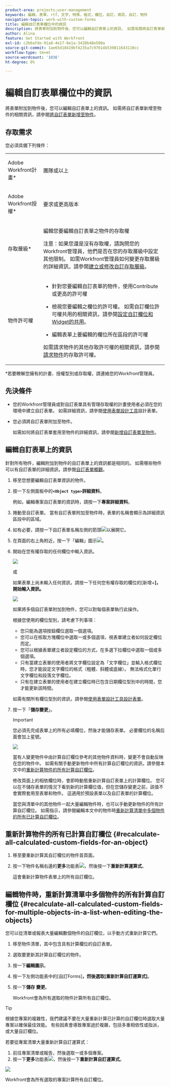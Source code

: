 ```yaml
---
product-area: projects;user-management
keywords: 編輯，表單，rtf，文字，特殊，格式，欄位，自訂，資訊，自訂，物件
navigation-topic: work-with-custom-forms
title: 編輯自訂表單欄位中的資訊
description: 將表單附加到物件後，您可以編輯自訂表單上的資訊。 如需有關將自訂表單新增至物件的資訊，請參閱將自訂表單新增至物件。
author: Alina
feature: Get Started with Workfront
exl-id: c2b6afde-91a8-4e17-8e1a-3428b48e500a
source-git-commit: 1ae65d18419bf4235a7c97614b539811643110cc
workflow-type: tm+mt
source-wordcount: '1036'
ht-degree: 0%

---
```


# 編輯自訂表單欄位中的資訊

將表單附加到物件後，您可以編輯自訂表單上的資訊。 如需將自訂表單新增至物件的相關資訊，請參閱[將自訂表單新增至物件](../../workfront-basics/work-with-custom-forms/add-a-custom-form-to-an-object.md)。

## 存取需求

您必須具備下列條件：

<table style="table-layout:auto"> 
 <col> 
 <col> 
 <tbody> 
  <tr> 
   <td role="rowheader"> <p>Adobe Workfront計畫*</p> </td> 
   <td>團隊或以上</td> 
  </tr> 
  <tr> 
   <td role="rowheader"> <p>Adobe Workfront授權*</p> </td> 
   <td> <p>要求或更高版本</p> </td> 
  </tr> 
  <tr data-mc-conditions=""> 
   <td role="rowheader">存取層級*</td> 
   <td> <p>編輯您要編輯自訂表單之物件的存取權</p> <p>注意：如果您還是沒有存取權，請詢問您的Workfront管理員，他們是否在您的存取層級中設定其他限制。 如需Workfront管理員如何變更存取層級的詳細資訊，請參閱<a href="../../administration-and-setup/add-users/configure-and-grant-access/create-modify-access-levels.md" class="MCXref xref">建立或修改自訂存取層級</a>。</p> </td> 
  </tr> 
  <tr data-mc-conditions=""> 
   <td role="rowheader"> <p>物件許可權</p> </td> 
   <td> 
    <ul> 
     <li> <p>針對您要編輯自訂表單的物件，使用Contribute或更高的許可權</p> </li> 
     <li>檢視您要編輯之欄位的許可權。 如需自訂欄位許可權共用的相關資訊，請參閱<a href="/help/quicksilver/administration-and-setup/customize-workfront/create-manage-custom-forms/form-designer/manage-a-form/share-custom-fields.md" class="MCXref xref">設定自訂欄位和Widget的共用</a>。</li> 
     <li> <p>編輯表單上要編輯的欄位所在區段的許可權</p> </li> 
    </ul> <p>如需請求物件的其他存取許可權的相關資訊，請參閱<a href="../../workfront-basics/grant-and-request-access-to-objects/request-access.md" class="MCXref xref">請求物件</a>的存取許可權。</p> </td> 
  </tr> 
 </tbody> 
</table>

&#42;若要瞭解您擁有的計畫、授權型別或存取權，請連絡您的Workfront管理員。

## 先決條件

* 您的Workfront管理員或對自訂表單具有管理存取權的計畫使用者必須在您的環境中建立自訂表單。 如需詳細資訊，請參閱[使用表單設計工具](/help/quicksilver/administration-and-setup/customize-workfront/create-manage-custom-forms/form-designer/design-a-form/design-a-form.md)設計表單。
* 您必須將自訂表單附加至物件。

  如需如何將自訂表單套用至物件的詳細資訊，請參閱[新增自訂表單至物件](../../workfront-basics/work-with-custom-forms/add-a-custom-form-to-an-object.md)。

## 編輯自訂表單上的資訊

針對所有物件，編輯附加到物件的自訂表單上的資訊都是相同的。 如需哪些物件可以有自訂表單的詳細資訊，請參閱[自訂表單概觀](../../administration-and-setup/customize-workfront/create-manage-custom-forms/custom-forms-overview.md)。

1. 移至您想要編輯自訂表單資訊的物件。
1. 按一下左側面板中的&#x200B;**`<Object type>`詳細資料**。

   例如，編輯專案自訂表單的資訊時，請按一下&#x200B;**專案詳細資料**。

1. 捲動至自訂表單。 當有自訂表單附加至物件時，表單的名稱會顯示為詳細資訊區段中的區域。
1. 如有必要，請按一下自訂表單名稱左側的箭頭![](assets/expand-arrow-right.png)以展開它。
1. 在頁面的右上角附近，按一下「編輯」圖示![](assets/edit-icon.png)。
1. 開始在您有權存取的任何欄位中輸入資訊。

   ![](assets/click-in-field-to-edit-info-350x132.png)

   或

   如果表單上尚未輸入任何資訊，請按一下任何您有權存取的欄位的[新增+**]，開始輸入資訊。**

   ![](assets/plus-add-to-edit-info-350x180.png)

   如果將多個自訂表單附加到物件，您可以對每個表單執行此操作。

   根據您使用的欄位型別，請考慮下列事項：

   * 您只能為選項按鈕欄位選取一個選項。
   * 您可以在核取方塊欄位中選取一或多個選項，視表單建立者如何設定欄位而定。
   * 您可以根據表單建立者設定欄位的方式，在多選下拉欄位中選取一個或多個選項。
   * 只有當建立表單的使用者將文字欄位設定為「文字欄位」並輸入格式欄位時，您才能設定文字欄位的格式（粗體、斜體或底線）。 無法格式化單行文字欄位和段落文字欄位。
   * 只有在建立表單的使用者在建立欄位時已包含日期欄位型別中的時間，您才能更新該時間。

   如需有關所有欄位型別的資訊，請參閱[使用表單設計工具設計表單](/help/quicksilver/administration-and-setup/customize-workfront/create-manage-custom-forms/form-designer/design-a-form/design-a-form.md)。

1. 按一下「**儲存變更**」。

   >[!IMPORTANT]
   >
   >您必須先完成表單上的所有必填欄位，然後才能儲存表單。 必要欄位的名稱后面會加上星號。
   >
   >![](assets/nwe-required-custom-field.png)

   當有人變更物件中由計算自訂欄位參考的其他物件資料時，變更不會自動反映在您的物件中。 如需有關手動更新物件中所有計算自訂欄位的資訊，請參閱本文中的[重新計算物件的所有計算自訂欄位](#recalculate-all-calculated-custom-fields-for-an-object)。

   修改頁面上的相依欄位時，會即時動態重新計算自訂表單上的計算欄位。 您可以在不儲存表單的情況下看到新的計算欄位值，但在您儲存變更之前，該值不會實際套用至表單和物件。 這適用於預設表單以及自訂表單的計算欄位。

   當您與清單中的其他物件一起大量編輯物件時，也可以手動更新物件的所有計算自訂欄位。 如需指示，請參閱編輯本文中的物件時[重新計算清單中多個物件的所有已計算自訂欄位](#recalculate-all-calculated-custom-fields-for-multiple-objects-in-a-list-when-editing-the-objects)。

## 重新計算物件的所有已計算自訂欄位  {#recalculate-all-calculated-custom-fields-for-an-object}

1. 移至要重新計算其自訂欄位的物件首頁面。
1. 按一下物件名稱右邊的&#x200B;**更多**&#x200B;功能表![](assets/more-icon.png)，然後按一下&#x200B;**重新計算運算式**。

   這會重新計算物件表單上的所有自訂欄位。

## 編輯物件時，重新計算清單中多個物件的所有計算自訂欄位 {#recalculate-all-calculated-custom-fields-for-multiple-objects-in-a-list-when-editing-the-objects}

<!--
<p data-mc-conditions="QuicksilverOrClassic.Draft mode">(NOTE: this will need to be edited when the bulk edit for objects update in NW)</p>
-->

您可以從清單或報表大量編輯數個物件的自訂欄位，以手動方式重新計算它們。

1. 移至物件清單，其中包含具有計算欄位的自訂表單。
1. 選取要更新其計算自訂欄位的物件。
1. 按一下&#x200B;**編輯圖示**。
1. 按一下左側功能表中的[自訂Forms]****，然後選取[重新計算自訂運算式]****。
1. 按一下&#x200B;**儲存** **變更**。

   Workfront會為所有選取的物件計算所有自訂欄位。

>[!TIP]
>
>根據您專案的複雜性，我們建議不要在大量重新計算已計算的自訂欄位時選取大量專案以確保最佳效能。 有些因素會導致專案過於複雜，包括多重相依性或指派，或大量自訂欄位。
>
>若要從專案清單大量重新計算自訂運算式：
>
>1. 前往專案清單或報告，然後選取一或多個專案。
>1. 按一下&#x200B;**更多**&#x200B;功能表![](assets/more-icon.png)，然後按一下&#x200B;**重新計算自訂運算式**。
>
>![](assets/recalculate-expressions-timeline-finances-drop-down-in-project-list-nwe.png)
>
>Workfront會為所有選取的專案計算所有自訂欄位。
